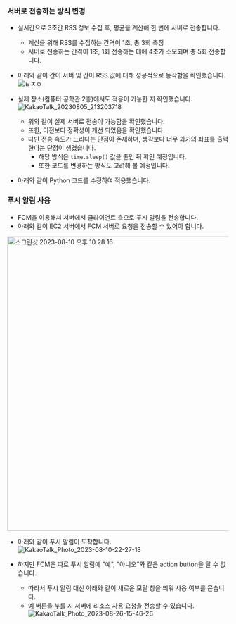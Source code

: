 ### 서버로 전송하는 방식 변경
- 실시간으로 3초간 RSS 정보 수집 후, 평균을 계산해 한 번에 서버로 전송합니다.
  - 계산을 위해 RSS를 수집하는 간격이 1초, 총 3회 측정
  - 서버로 전송하는 간격이 1초, 1회 전송하는 데에 4초가 소모되며 총 5회 전송합니다.
 
- 아래와 같이 간이 서버 및 간이 RSS 값에 대해 성공적으로 동작함을 확인했습니다.  
![ㅂㅈㅇ](https://github.com/Jinseop-Sim/Graduation-Project/assets/71700079/9aa91fd8-c796-4a48-93fd-7da55b34b6d2)  

- 실제 장소(컴퓨터 공학관 2층)에서도 적용이 가능한 지 확인했습니다.  
![KakaoTalk_20230805_213203718](https://github.com/Jinseop-Sim/Graduation-Project/assets/71700079/37cbb83d-6c37-4fd6-9ded-983b9b847bd9)

  - 위와 같이 실제 서버로 전송이 가능함을 확인했습니다.
  - 또한, 이전보다 정확성이 개선 되었음을 확인했습니다.
  - 다만 전송 속도가 느리다는 단점이 존재하며, 생각보다 너무 과거의 좌표를 출력한다는 단점이 생겼습니다.
    - 해당 방식은 ```time.sleep()``` 값을 줄인 뒤 확인 예정입니다.
    - 또한 코드를 변경하는 방식도 고려해 볼 예정입니다.
- 아래와 같이 Python 코드를 수정하여 적용했습니다.

### 푸시 알림 사용
- FCM을 이용해서 서버에서 클라이언트 측으로 푸시 알림을 전송합니다.
- 아래와 같이 EC2 서버에서 FCM 서버로 요청을 전송할 수 있어야 합니다.
<img width="669" alt="스크린샷 2023-08-10 오후 10 28 16" src="https://github.com/Jinseop-Sim/Graduation-Project/assets/71700079/7b487c0b-6c5d-4930-99db-aecb46d3ce0d">  

- 아래와 같이 푸시 알림이 도착합니다.  
![KakaoTalk_Photo_2023-08-10-22-27-18](https://github.com/Jinseop-Sim/Graduation-Project/assets/71700079/813ff235-b859-40e6-b9d6-9a140aea0d74)

- 하지만 FCM은 따로 푸시 알림에 "예", "아니오"와 같은 action button을 달 수 없습니다.
  - 따라서 푸시 알림 대신 아래와 같이 새로운 모달 창을 띄워 사용 여부를 묻습니다.
  - 예 버튼을 누를 시 서버에 리소스 사용 요청을 전송할 수 있습니다.
![KakaoTalk_Photo_2023-08-26-15-46-26](https://github.com/Jinseop-Sim/Graduation-Project/assets/71700079/38bee6b3-02f4-40fa-bcbd-4e5eab98d388)  
